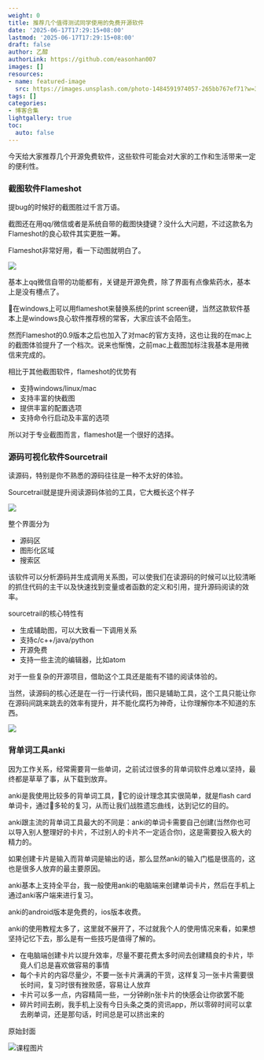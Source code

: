 ```yaml
---
weight: 0
title: 推荐几个值得测试同学使用的免费开源软件
date: '2025-06-17T17:29:15+08:00'
lastmod: '2025-06-17T17:29:15+08:00'
draft: false
author: 乙醇
authorLink: https://github.com/easonhan007
images: []
resources:
- name: featured-image
  src: https://images.unsplash.com/photo-1484591974057-265bb767ef71?w=300
tags: []
categories:
- 博客合集
lightgallery: true
toc:
  auto: false
---
```




今天给大家推荐几个开源免费软件，这些软件可能会对大家的工作和生活带来一定的便利性。


### 截图软件Flameshot

提bug的时候好的截图胜过千言万语。

截图还在用qq/微信或者是系统自带的截图快捷键？没什么大问题，不过这款名为Flameshot的良心软件其实更胜一筹。

Flameshot非常好用，看一下动图就明白了。

![](https://github.com/flameshot-org/flameshot-org.github.io/blob/master/docs/media/animatedUsage.gif)

基本上qq微信自带的功能都有，关键是开源免费，除了界面有点像紫药水，基本上是没有槽点了。

在windows上可以用flameshot来替换系统的print screen键，当然这款软件基本上是windows良心软件推荐榜的常客，大家应该不会陌生。

然而Flameshot的0.9版本之后也加入了对mac的官方支持，这也让我的在mac上的截图体验提升了一个档次。说来也惭愧，之前mac上截图加标注我基本是用微信来完成的。

相比于其他截图软件，flameshot的优势有

* 支持windows/linux/mac
* 支持丰富的快截图
* 提供丰富的配置选项
* 支持命令行启动及丰富的选项

所以对于专业截图而言，flameshot是一个很好的选择。

### 源码可视化软件Sourcetrail

读源码，特别是你不熟悉的源码往往是一种不太好的体验。

Sourcetrail就是提升阅读源码体验的工具，它大概长这个样子

![](https://www.sourcetrail.com/assets/frontend/concept-e2621a44d7d8341761d1d8ec334b536a9d6f97ea28372c299ee38f1df81e9c1d.png)

整个界面分为

* 源码区
* 图形化区域
* 搜索区

该软件可以分析源码并生成调用关系图，可以使我们在读源码的时候可以比较清晰的抓住代码的主干以及快速找到变量或者函数的定义和引用，提升源码阅读的效率。

sourcetrail的核心特性有

* 生成辅助图，可以大致看一下调用关系
* 支持c/c++/java/python
* 开源免费
* 支持一些主流的编辑器，比如atom

对于一些复杂的开源项目，借助这个工具还是能有不错的阅读体验的。

当然，读源码的核心还是在一行一行读代码，图只是辅助工具，这个工具只能让你在源码间跳来跳去的效率有提升，并不能化腐朽为神奇，让你理解你本不知道的东西。

![](https://www.sourcetrail.com/assets/frontend/step-by-step/3-graph-dbc55d668ea753c990c5b54191143f479c8778844ef38d5628c3737217ae3764.png)

### 背单词工具anki

因为工作关系，经常需要背一些单词，之前试过很多的背单词软件总难以坚持，最终都是草草了事，从下载到放弃。

anki是我使用比较多的背单词工具，它的设计理念其实很简单，就是flash card 单词卡，通过多轮的复习，从而让我们战胜遗忘曲线，达到记忆的目的。

anki跟主流的背单词工具最大的不同是：anki的单词卡需要自己创建(当然你也可以导入别人整理好的卡片，不过别人的卡片不一定适合你)，这是需要投入极大的精力的。

如果创建卡片是输入而背单词是输出的话，那么显然anki的输入门槛是很高的，这也是很多人放弃的最主要原因。

anki基本上支持全平台，我一般使用anki的电脑端来创建单词卡片，然后在手机上通过anki客户端来进行复习。

anki的android版本是免费的，ios版本收费。

anki的使用教程太多了，这里就不展开了，不过就我个人的使用情况来看，如果想坚持记忆下去，那么是有一些技巧是值得了解的。

* 在电脑端创建卡片以提升效率，尽量不要花费太多时间去创建精良的卡片，毕竟人们总是喜欢做容易的事情
* 每个卡片的内容尽量少，不要一张卡片满满的干货，这样复习一张卡片需要很长时间，复习时很有挫败感，容易让人放弃
* 卡片可以多一点，内容精简一些，一分钟刷n张卡片的快感会让你欲罢不能
* 碎片时间去刷，我手机上没有今日头条之类的资讯app，所以零碎时间可以拿去刷单词，还是那句话，时间总是可以挤出来的






原始封面

![课程图片](https://images.unsplash.com/photo-1484591974057-265bb767ef71?w=300)

